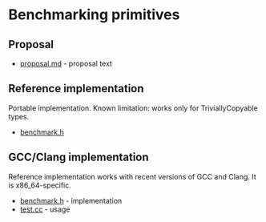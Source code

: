 # Benchmarking primitives

## Proposal

* [proposal.md](proposal.md) - proposal text

## Reference implementation

Portable implementation. Known limitation: works only for TriviallyCopyable
types.

* [benchmark.h](ref-impl/benchmark.h)

## GCC/Clang implementation

Reference implementation works with recent versions of GCC and Clang. It is
x86_64-specific.

* [benchmark.h](gcc-impl/benchmark.h) - implementation
* [test.cc](gcc-impl/test.cc) - usage
